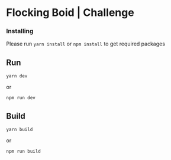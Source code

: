 # Flocking Boid | Challenge

### Installing

Please run `yarn install` or `npm install` to get required packages

## Run

```shell
yarn dev
```

or

```shell
npm run dev
```

## Build

```shell
yarn build
```

or

```shell
npm run build
```
